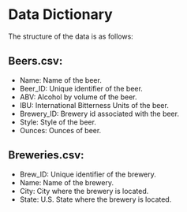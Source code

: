 # Data Dictionary

The structure of the data is as follows:

## Beers.csv:

* Name: Name of the beer.
* Beer_ID: Unique identifier of the beer.
* ABV: Alcohol by volume of the beer.
* IBU: International Bitterness Units of the beer.
* Brewery_ID: Brewery id associated with the beer.
* Style: Style of the beer.
* Ounces: Ounces of beer.


## Breweries.csv:

* Brew_ID: Unique identifier of the brewery.
* Name: Name of the brewery.
* City: City where the brewery is located.
* State: U.S. State where the brewery is located.